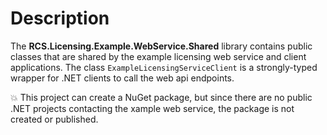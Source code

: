 # Description

The **RCS.Licensing.Example.WebService.Shared** library contains public classes that are shared by the example licensing web service and client applications. The class `ExampleLicensingServiceClient` is a strongly-typed wrapper for .NET clients to call the web api endpoints.

:boom: This project can create a NuGet package, but since there are no public .NET projects contacting the xample web service, the package is not created or published.